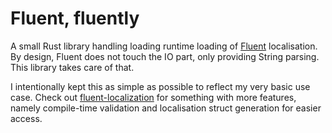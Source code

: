 # Fluent, fluently
A small Rust library handling loading runtime loading of [Fluent](https://github.com/projectfluent/fluent-rs) localisation. By design, Fluent does not touch the IO part, only providing String parsing. This library takes care of that.

I intentionally kept this as simple as possible to reflect my very basic use case. Check out [fluent-localization](https://github.com/AEnterprise/fluent-localization) for something with more features, namely compile-time validation and localisation struct generation for easier access.
